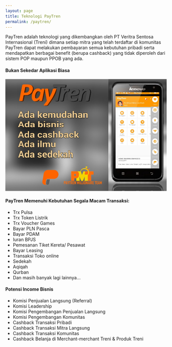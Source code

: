 ```yaml
---
layout: page
title: Teknologi PayTren
permalink: /paytren/
---
```


PayTren adalah teknologi yang dikembangkan oleh PT Veritra Sentosa Internasional (Treni) dimana setiap mitra yang telah terdaftar di komunitas PayTren dapat melakukan pembayaran semua kebutuhan pribadi serta mendapatkan berbagai benefit (berupa cashback) yang tidak diperoleh dari sistem POP maupun PPOB yang ada.

#### Bukan Sekedar Aplikasi Biasa

![alt text](/images/paytren.jpg "paytren")


#### PayTren Memenuhi Kebutuhan Segala Macam Transaksi:
* Trx Pulsa
* Trx Token Listrik
* Trx Voucher Games
* Bayar PLN Pasca
* Bayar PDAM
* Iuran BPJS
* Pemesanan Tiket Kereta/ Pesawat
* Bayar Leasing
* Transaksi Toko online
* Sedekah
* Aqiqah
* Qurban
* Dan masih banyak lagi lainnya...

#### Potensi Income Bisnis
* Komisi Penjualan Langsung (Referral)
* Komisi Leadership
* Komisi Pengembangan Penjualan Langsung
* Komisi Pengembangan Komunitas
* Cashback Transaksi Pribadi
* Cashback Transaksi Mitra Langsung
* Cashback Transaksi Komunitas
* Cashback Belanja di Merchant-merchant Treni & Produk Treni






